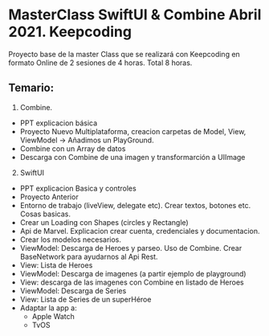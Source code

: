 # MasterClass SwiftUI & Combine Abril 2021. Keepcoding
Proyecto base de la master Class que se realizará con Keepcoding en formato Online de 2 sesiones de 4 horas. Total 8 horas.

## Temario:
1. Combine.
  - PPT explicacion básica
  - Proyecto Nuevo Multiplataforma, creacion carpetas de Model, View, ViewModel -> Añadimos un PlayGround.
  - Combine con un Array de datos
  - Descarga con Combine de una imagen y transformarción a UIImage
2. SwiftUI
  - PPT explicacion Basica y controles
  - Proyecto Anterior
  - Entorno de trabajo (liveView, delegate etc). Crear textos, botones etc. Cosas basicas.
  - Crear un Loading con Shapes (circles y Rectangle)
  - Api de Marvel. Explicacion crear cuenta, credenciales y documentacion.
  - Crear los modelos necesarios.
  - ViewModel: Descarga de Heroes y parseo. Uso de Combine. Crear BaseNetwork para ayudarnos al Api Rest.
  - View: Lista de Heroes
  - ViewModel: Descarga de imagenes (a partir ejemplo de playground)
  - View: descarga de las imagenes con Combine en listado de Heroes
  - ViewModel: Descarga de Series
  - View: Lista de Series de un superHéroe
  - Adaptar la app a:
    - Apple Watch
    - TvOS
    

